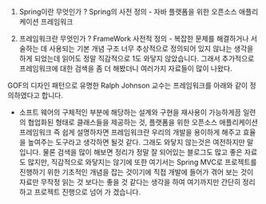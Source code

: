 
1. Spring이란 무엇인가 ?
Spring의 사전 정의 - 자바 플랫폼을 위한 오픈소스 애플리케이션 프레임워크

2. 프레임워크란 무엇인가 ?
FrameWork 사전적 정의 - 복잡한 문제를 해결하거나 서술하는 데 사용되는 기본 개념 구조
너무 추상적으로 정의되어 있지 않냐는 생각을 하게 되었는데 읽어도 정말 직감적으로 1도 와닿지 않았습니다.
그래서 추가적으로 프레임워크에 대한 검색을 좀 더 해봤더니 여러가지 자료들이 많이 나왔다.

GOF의 디자인 패턴으로 유명한 Ralph Johnson 교수는 프레임워크를 아래와 같이 정의하였다고 합니다.
 - 소프트 웨어의 구체적인 부분에 해당하는 설계와 구현을 재사용이 가능하게끔 일련의 협업화된 형태로
 클래스들을 제공하는 것,  플랫폼을 위한 오픈소스 애플리케이션 프레임워크
즉 쉽게 설명하자면 프레임워크란 우리의 개발을 용이하게 해주고 효율을 높여주는 도구라고 생각하면 될것 같다.
그래도 와닿지 않는것은 여전하지만 말입니다. 물론 검색을 많이 해보면 정리가 정말 잘 되어있는 블로그도 많고 좋은 자료도 많지만,
직감적으로 와닿지는 않기에 또한 여기서는 Spring MVC로 프로젝트를 진행하기 위한 기초적인 개념을 잡는 것이기에
직접 개발에 들어가 겪어 보는 것이 자료만 무작정 읽는 것 보다는 좋을 것 같다는 생각을 하여 여기까지만 간단히 정리하고
프로젝트 진행으로 넘어 가 겠습니다.

